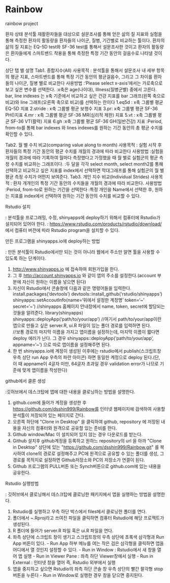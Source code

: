 # Rainbow
rainbow project

환자 상태 분석툴
재활환자들을 대상으로 설문조사를 통해 얻은 삶의 질 지표와  실험을 통해 측정한 환자의 활동량을 환자들의 나이군, 질병, 기간별로 비교하는 툴이다.
환자의 삶의 질 지표는 EQ-5D test와 SF-36 test를 통해서 설문조사한 것이고 환자의 활동량은 환자들에게 스마트밴드 착용을 통해 측정한 특정 기간 동안의 걸음수로 나타낼 것이다. 

상단 탭 별 설명
Tab1. 종합지수(All)
사용목적 : 분석툴을 통해서 설문조사 내  세부 항목의 평균  지표, 스마트밴드를 통해 특정 기간 동안의 평균걸음수, 그리고 그 차이를 환자들의 나이군, 질병 별로 비교한다
사용방법
:‘Please select x-axis’에서는 가로축으로 보고 싶은 변수를 선택한다.
:x축은 age(나이대), Illness(질병군별) 중에서 고른다.
bar, line indexes 는 x축 기준에서 비교하고 싶은 건강 지표를
 bar 그래프(왼쪽 축으로 비교)와 line 그래프(오른쪽 축으로 비교)를 선택하는 란이다
  1.eq5d :  x축 그룹별 평균 EQ-5D 지표
  2.stride : x축 그룹별 평균 보행수 지표
  3.pr: x축 그룹별 평균 SF-36 PH()지표
  4.mr :  x축 그룹별 평균 SF-36 MR(심리적 제한) 지표
  5.vt :  x축 그룹별 평균 SF-36 VT(활력) 지표
  6.gh :x축 그룹별 평균 SF-36 GH(일반건강) 지표
:Period, from-to를 통해 bar indexes 와 lines indexes를 원하는 기간 동안의 총 평균 수치를 확인할 수 있다.

Tab2. 월 별 수치 비교(comparing value along to month)
사용목적 : 실험 시작 후 환자들의 특정 기간 동안의 평균 수치를 개월의 경과에 따라 비교한다
사용방법
:실험을 개월의 경과에 따라 기록하여 월마다  측정했다고 가정했을 때 월 별로 실험군의  평균 측정 수치를 비교하는 그래프이다.
:두 달을 각각 select month, select month2를 통해 선택하고 비교하고 싶은 지표를 index에서 선택하면 막대그래프를 통해 실험군의 월 별 평균 측정 수치가 어떤지 보여준다.
Tab3. 개인 지수 비교(Individual Strides)
사용목적 : 환자 개개인의 특정 기간 동안의 수치들을 개월의 경과에 따라 비교한다.
사용방법
:Period, from-to로 원하는 기간을 선택한다
:특정 개인을 Name에서 선택한 후, 원하는 지표를 index에서 선택하여 원하는 기간 동안의 수치를 비교할 수 있다.


Rstudio 설치

: 분석툴을 프로그래밍, 수정, shinyapps에 deploy하기 위해서 컴퓨터에 Rstudio가 설치되어 있어야 한다.
: https://www.rstudio.com/products/rstudio/download/ 에서 컴퓨터 버전에 따라 Rstudio program을 설치할 수 있다.


만든 프로그램을 shinyapps.io에 deploy하는 방법

: 만든 분석툴이 Rstudio에서만 되는 것이 아니라 웹에서 주소만 알면 툴을 사용할 수 있도록 하는 단계이다.
  1. http://www.shinyapps.io 에 접속하여 회원가입을 한다.
  2. 그 후 http://account.shinyapps.io 와 같이 앱의 주소를 설정한다.(account 부분에 자신이 원하는 이름을 넣으면 된다)
  3. 자신이 Rstudio에서 콘솔창에 다음과 같은 명령어들을 입력한다.
    install.packages(‘devtools’)
    devtools::install_github(‘rstudio/shinyapps’)
    shinyapps::setAccoutInfo(name=‘위에서 설정한 계정명’
                                           token=‘~’
                                           secret=‘~’)
      //shinyapps 홈페이지 안내창에서 name, token, secret에 할당되는 것들을 알려준다.
    library(shinyapps)
    shinyapps::deployApp(‘path/to/your/app’)
      //여기서 path/to/your/app이란 앱으로 만들고 싶은 server.R, ui.R 파일이 있는 폴더 경로를 입력하면 된다.    
      //보통 경로의 마지막 이름을 가지고 앱이름을 설정하는데, 마지막 이름이 짧다면 deploy 에러가 난다.
        그 경우 shinyapps::deployApp(‘path/to/your/app’, appname=‘~’) 으로 따로 앱이름을 설정해주면 된다.
  4. 한 번 shinyapps.io에 계정이 생성된 이후에는 rstudio에서 publish(스크립트창 우측 상단 run App 우측의 파란 아이콘) 하면 동일한 계정으로 deploy 된다.(단, 이 때 appname이 4글자 미만, 64글자 초과일 경우 validation error가 나므로 기준에 맞게 앱이름을 작성한다)

github에서 클론 생성 

:깃허브에서 데스크탑에 앱에 대한 내용을 클로닝하는 방법을 설명한다.
  1. github.com에 들어가 계정을 생성한 후 https://github.com/dsshin999/Rainbow를 인터넷 웹페이지에 검색하여 사용할 분석툴이      저장되어 있는 페이지로 간다. 
  2. 오른쪽 하단에 "Clone in Desktop" 을 클릭하여 github, repository 에 저장된 내용을 자신의 컴퓨터와 원격으로 공유할 있는       준비를 한다. 
  3. Github window/Mac 이 설치되어 있지 않는 경우 다운로드를 받는다. 
  4. Github 설치후 github계정을 등록하고 원하느 repository의 url 을 아까 "Clone in Desktop" 상단에 있는 
    "https://github.com/dsshin999/Rainbow.git" 를 복사하여 clone의 경로로 설정해주고 PC에 원격으로 공유할 수 있는 폴더를         생성, 그 경로를 목적지로 설정하면 Github저장소와 PC의 저장소가 연결이 된다.
  5. Github 프로그램의 PULL버튼 또는 Synch버튼으로 github.com에 있는 내용을 공유한다.

Rstudio 실행방법

: 깃허브에서 클로닝해서 데스크탑에 클로닝한 패키지에서 앱을 실행하는 방법을 설명한다.
  1. Rstudio를 실행하고 우측 하단 박스에서 files에서 클로닝한 폴더를 연다.
  2. 폴더에서 ~.Rproj라고 쓰여진 파일을 클릭하면 컴퓨터 Rstudio에 해당 프로젝트가 생성된다.
  3. R 폴더에 들어가 server.R 파일 혹은 ui.R 파일을 연다.
  4. 좌측 상단에 스크립트 창이 생기고 스크립트창의 우측 상단에 초록색 삼각형과 Run App 버튼이 있다.
    - Run App 하부 메뉴를 여는 작은 검은 삼각형을 클릭하면 앱을 어디에서 열 것인지 설정할 수 있다.
    - Run in Window : Rstudio에서 새 창을 열어 앱 실행
    - Run in Viewer Pane : 좌측 하단 Viewer창에서 실행
    - Run in External : 인터넷 창을 열어 즉, Rstudio 외부에서 실행
  5. 앱을 중지하고 싶으면 Rstudio의 좌측 하단 콘솔 창 우측 상단의 빨간 팔각형 stop버튼을 누른다
    - Run in Window로 실행한 경우 창을 닫으면 중지된다.
